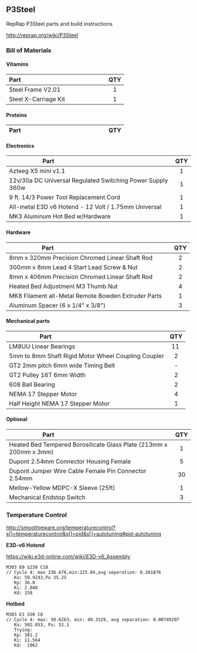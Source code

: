 P3Steel
---
RepRap P3Steel parts and build instructions.

http://reprap.org/wiki/P3Steel

### Bill of Materials

#### Vitamins

| Part                                                                |  QTY  |
|---------------------------------------------------------------------|:-----:|
| Steel Frame V2.01                                                   |   1   | 
| Steel X-Carriage Kit                                                |   1   |

#### Proteins

| Part                                                                |  QTY  |
|---------------------------------------------------------------------|:-----:|

#### Electronics

| Part                                                                |  QTY  |
|---------------------------------------------------------------------|:-----:|
| Azteeg X5 mini v1.1                                                 |   1   |
| 12v/30a DC Universal Regulated Switching Power Supply 360w          |   1   |
| 9 ft. 14/3 Power Tool Replacement Cord                              |   1   |
| All-metal E3D v6 Hotend - 12 Volt / 1.75mm Universal                |   1   |
| MK3 Aluminum Hot Bed w/Hardware                                     |   1   |

#### Hardware

| Part                                                                |  QTY  |
|---------------------------------------------------------------------|:-----:|
| 8mm x 320mm Precision Chromed Linear Shaft Rod                      |   2   |
| 300mm x 8mm Lead 4 Start Lead Screw & Nut                           |   2   |
| 8mm x 406mm Precision Chromed Linear Shaft Rod                      |   2   |
| Heated Bed Adjustment M3 Thumb Nut                                  |   4   |
| MK8 Filament all-Metal Remote Bowden Extruder Parts                 |   1   |
| Aluminum Spacer (6 x 1/4" x 3/8")                                   |   3   |

#### Mechanical parts

| Part                                                                |  QTY  |
|---------------------------------------------------------------------|:-----:|
| LM8UU Linear Bearings                                               |  11   |
| 5mm to 8mm Shaft Rigid Motor Wheel Coupling Coupler                 |   2   |
| GT2 2mm pitch 6mm wide Timing Belt                                  |   -   |
| GT2 Pulley 16T 6mm Width                                            |   2   |
| 608 Ball Bearing                                                    |   2   |
| NEMA 17 Stepper Motor                                               |   4   |
| Half Height NEMA 17 Stepper Motor                                   |   1   |


#### Optional

| Part                                                                |  QTY  |
|---------------------------------------------------------------------|:-----:|
| Heated Bed Tempered Borosilicate Glass Plate (213mm x 200mm x 3mm)  |   1   |
| Dupont 2.54mm Connector Housing Female                              |   5   |
| Dupont Jumper Wire Cable Female Pin Connector 2.54mm                |  30   |
| Mellow-Yellow MDPC-X Sleeve (25ft)                                  |   1   |
| Mechanical Endstop Switch                                           |   3   |


### Temperature Control

http://smoothieware.org/temperaturecontrol?s[]=temperaturecontrol&s[]=pid&s[]=autotuning#pid-autotuning


**E3D-v6 Hotend**

https://wiki.e3d-online.com/wiki/E3D-v6_Assembly

```shell
M303 E0 S230 C10
// Cycle 4: max 236.676,min:225.84,avg seperation: 0.281876
   Ku: 59.9243,Pu 35.25
   Kp: 36.0
   Ki: 2.040
   Kd: 158
```

**Hotbed**

```shell
M303 E1 S50 C8
// Cycle 4: max: 50.6263, min: 49.3329, avg separation: 0.00749207
   Ku: 502.053, Pu: 52.1
   Trying:
   Kp: 301.2
   Ki: 11.564
   Kd:  1962
```
